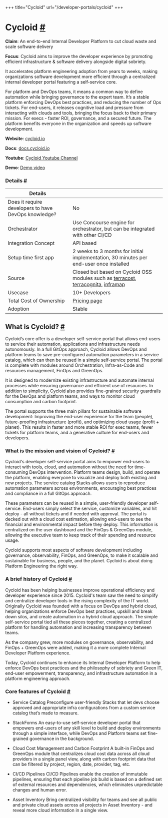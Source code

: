 +++
title="Cycloid"
url="/developer-portals/cycloid"
+++
# Cycloid [#](https://internaldeveloperplatform.org/developer-portals/cycloid/#cycloid)


**Claim**: An end-to-end Internal Developer Platform to cut cloud waste and scale software delivery

**Focus**: Cycloid aims to improve the developer experience by promoting efficient infrastructure & software delivery alongside digital sobriety. 

It accelerates platform engineering adoption from years to weeks, making organizations software development more efficient through a centralized internal developer portal featuring a self-service core.

For platform and DevOps teams, it means a common way to define automation while bringing governance to the expert team. It’s a stable platform enforcing DevOps best practices, and reducing the number of Ops tickets. For end-users, it releases cognitive load and pressure from interacting with clouds and tools, bringing the focus back to their primary mission. For execs - faster ROI, governance, and a secured future. The platform benefits everyone in the organization and speeds up software development.


**Website**: [cycloid.io](https://www.cycloid.io/)

**Docs**: [docs.cycloid.io](https://docs.cycloid.io/)

**Youtube**: [Cycloid Youtube Channel](https://www.youtube.com/channel/UCJnDg9fFIhvtzelUaA0_zQQ)

**Demo**: [Demo video](https://www.youtube.com/watch?v=7N3NpbRclDk)

### Details [#](https://internaldeveloperplatform.org/developer-portals/cycloid/#details)


| Details                                              |                                                   |
| ---------------------------------------------------- | ------------------------------------------------- |
| Does it require developers to have DevOps knowledge? | No                                                |
| Orchestrator                                         | Use Concourse engine for orchestrator, but can be integrated with other CI/CD                                       |
| Integration Concept                                  | API based                                         |
| Setup time first app                                 | 2 weeks to 3 months for initial implementation, 30 minutes per end-user once installed                                           |
| Source                                               | Closed but based on Cycloid OSS modules such as [terracost](https://github.com/cycloidio/terracost), [terracognita](https://github.com/cycloidio/terracognita), [inframap](https://github.com/cycloidio/inframap)                                |
| Usecase                                              | 10+ Developers |
| Total Cost of Ownership                              | [Pricing page](https://www.cycloid.io/pricing) |
| Adoption                                             | Stable                                  |


## **What is Cycloid?** [#](https://internaldeveloperplatform.org/developer-portals/cycloid/#what-is-cycloid)

Cycloid’s core offer is a developer self-service portal that allows end-users to service their automation, applications and infrastructure needs autonomously. In a full GitOps approach, Cycloid allows DevOps and platform teams to save pre-configured automation parameters in a service catalog, which can then be reused in a simple self-service portal. The portal is complete with modules around Orchestration, Infra-as-Code and resources management, FinOps and GreenOps. 

It is designed to modernize existing infrastructure and automate internal processes while ensuring governance and efficient use of resources. In addition to simplicity, Cycloid also provides fine-grained security guardrails for the DevOps and platform teams, and ways to monitor cloud consumption and carbon footprint. 

The portal supports the three main pillars for sustainable software development: Improving the end-user experience for the team (people), future-proofing infrastructure (profit), and optimizing cloud usage (profit + planet). This results in faster and more stable ROI for exec teams, fewer tickets for platform teams, and a generative culture for end-users and developers.


### **What is the mission and vision of Cycloid? [#](https://internaldeveloperplatform.org/developer-portals/cycloid/#what-is-the-mission-and-vision-of-cycloid)**

Cycloid's developer self-service portal aims to empower end-users to interact with tools, cloud, and automation without the need for time-consuming DevOps intervention. Platform teams design, build, and operate the platform, enabling everyone to visualize and deploy both existing and new projects. The service catalog Stacks allows users to reproduce automation parameters across environments, encouraging best practices and compliance in a full GitOps approach.

These parameters can be reused in a simple, user-friendly developer self-service. End-users simply select the service, customize variables, and hit deploy - all without tickets and if needed with approval. The portal is decked out with a cloud cost estimation, allowing end-users to see the financial and environmental impact before they deploy. This information is centralized on the user dashboard and the FinOps & GreenOps module, allowing the executive team to keep track of their spending and resource usage. 

Cycloid supports most aspects of software development including governance, observability, FinOps, and GreenOps, to make it scalable and sustainable for business, people, and the planet. Cycloid is about doing Platform Engineering the right way.


### **A brief history of Cycloid [#](https://internaldeveloperplatform.org/developer-portals/cycloid/#a-brief-history-of-cycloid)**

Cycloid has been helping businesses improve operational efficiency and developer experience since 2015. Cycloid's team saw the need to simplify and centralize developer tools in the rising complexity of the IT world. Originally Cycloid was founded with a focus on DevOps and hybrid cloud, helping organizations enforce DevOps best practices, upskill and break down silos, and create automation in a hybrid cloud approach. The simple self-service portal tied all these pieces together, creating a centralized platform for handling automation and increasing transparency between teams. 

As the company grew, more modules on governance, observability, and FinOps + GreenOps were added, making it a more complete Internal Developer Platform experience. 

Today, Cycloid continues to enhance its Internal Developer Platform to help enforce DevOps best practices and the philosophy of sobriety and Green IT, end-user empowerment, transparency, and infrastructure automation in a platform engineering approach. 


### **Core features of Cycloid [#](https://internaldeveloperplatform.org/developer-portals/cycloid/#core-features-of-cycloid)**

- Service Catalog
Preconfigure user-friendly Stacks that let devs choose approved and appropriate infra configurations from a custom service catalog that’s made to measure.

- StackForms
An easy-to-use self-service developer portal that empowers end-users of any skill level to build and deploy environments through a simple interface, while DevOps and Platform teams set fine-grained governance in the background. 

- Cloud Cost Management and Carbon Footprint
A built-in FinOps and GreenOps module that centralizes cloud cost data across all cloud providers in a single panel view, along with carbon footprint data that can be filtered by project, region, date, provider, tag, etc. 

- CI/CD Pipelines
CI/CD Pipelines enable the creation of immutable pipelines, ensuring that each pipeline job build is based on a defined set of external resources and dependencies, which eliminates unpredictable changes and human error.

- Asset Inventory
Bring centralized visibility for teams and see all public and private cloud assets across all projects in Asset Inventory - and reveal more cloud information in a single view.

